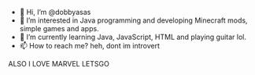 - 👋 Hi, I’m @dobbyasas
- 👀 I’m interested in Java programming and developing Minecraft mods, simple games and apps.
- 🌱 I’m currently learning Java, JavaScript, HTML and playing guitar lol.
- 📫 How to reach me? heh, dont im introvert


ALSO I LOVE MARVEL LETSGO

<!---
dobbyasas/dobbyasas is a ✨ special ✨ repository because its `README.md` (this file) appears on your GitHub profile.
You can click the Preview link to take a look at your changes.
--->
